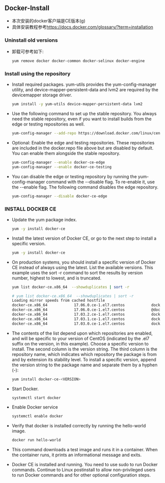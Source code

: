 ## Docker-Install
- 本次安装的docker客户端是CE版本(g)
- 具体安装教程参考<https://docs.docker.com/glossary/?term=installation>

### Uninstall old versions
- 卸载可参考如下:
  
  ```bash
  yum remove docker docker-common docker-selinux docker-engine
  ```

### Install using the repository
- Install required packages. yum-utils provides the yum-config-manager utility, and device-mapper-persistent-data and lvm2 are required by the devicemapper storage driver.
  
  ```bash
  yum install -y yum-utils device-mapper-persistent-data lvm2
  ```

- Use the following command to set up the stable repository. You always need the stable repository, even if you want to install builds from the edge or testing repositories as well.
  
  ```bash
  yum-config-manager --add-repo https://download.docker.com/linux/centos/docker-ce.repo
  ```

- Optional: Enable the edge and testing repositories. These repositories are included in the docker.repo file above but are disabled by default. You can enable them alongside the stable repository.
  
  ```bash
  yum-config-manager --enable docker-ce-edge
  yum-config-manager --enable docker-ce-testing
  ```

- You can disable the edge or testing repository by running the yum-config-manager command with the --disable flag. To re-enable it, use the --enable flag. The following command disables the edge repository.
  
  ```bash
  yum-config-manager --disable docker-ce-edge
  ```

### INSTALL DOCKER CE
- Update the yum package index.
  
  ```bash
  yum -y install docker-ce
  ```
- Install the latest version of Docker CE, or go to the next step to install a specific version.
  
  ```bash
  yum -y install docker-ce
  ```

- On production systems, you should install a specific version of Docker CE instead of always using the latest. List the available versions. This example uses the sort -r command to sort the results by version number, highest to lowest, and is truncated.
  
  ```bash
  yum list docker-ce.x86_64  --showduplicates | sort -r
  ```

  ```bash
  # yum list docker-ce.x86_64  --showduplicates | sort -r
  Loading mirror speeds from cached hostfile
  docker-ce.x86_64            17.06.0.ce-1.el7.centos            docker-ce-stable 
  docker-ce.x86_64            17.06.0.ce-1.el7.centos            @docker-ce-stable
  docker-ce.x86_64            17.03.2.ce-1.el7.centos            docker-ce-stable 
  docker-ce.x86_64            17.03.1.ce-1.el7.centos            docker-ce-stable 
  docker-ce.x86_64            17.03.0.ce-1.el7.centos            docker-ce-stable 
  ```

- The contents of the list depend upon which repositories are enabled, and will be specific to your version of CentOS (indicated by the .el7 suffix on the version, in this example). Choose a specific version to install. The second column is the version string. The third column is the repository name, which indicates which repository the package is from and by extension its stability level. To install a specific version, append the version string to the package name and separate them by a hyphen (-):
  
  ```bash
  yum install docker-ce-<VERSION>
  ```
- Start Docker.
  
  ```bash
  systemctl start docker
  ```
- Enable Docker service
  
  ```bash 
  systemctl enable docker
  ```

- Verify that docker is installed correctly by running the hello-world image.
  
  ```bash
  docker run hello-world
  ```
- This command downloads a test image and runs it in a container. When the container runs, it prints an informational message and exits.

- Docker CE is installed and running. You need to use sudo to run Docker commands. Continue to Linux postinstall to allow non-privileged users to run Docker commands and for other optional configuration steps.

